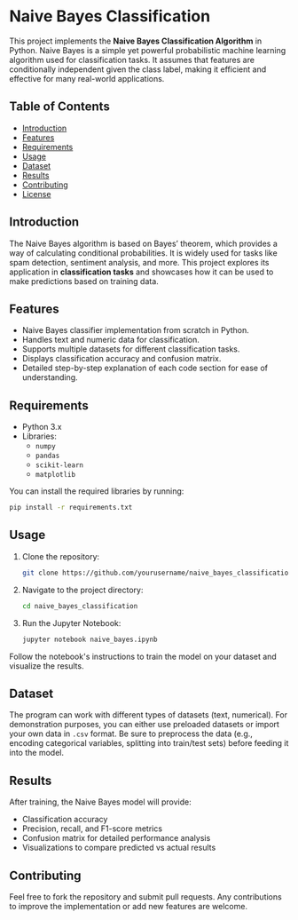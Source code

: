 
# Naive Bayes Classification

This project implements the **Naive Bayes Classification Algorithm** in Python. Naive Bayes is a simple yet powerful probabilistic machine learning algorithm used for classification tasks. It assumes that features are conditionally independent given the class label, making it efficient and effective for many real-world applications.

## Table of Contents
- [Introduction](#introduction)
- [Features](#features)
- [Requirements](#requirements)
- [Usage](#usage)
- [Dataset](#dataset)
- [Results](#results)
- [Contributing](#contributing)
- [License](#license)

## Introduction
The Naive Bayes algorithm is based on Bayes’ theorem, which provides a way of calculating conditional probabilities. It is widely used for tasks like spam detection, sentiment analysis, and more. This project explores its application in **classification tasks** and showcases how it can be used to make predictions based on training data.

## Features
- Naive Bayes classifier implementation from scratch in Python.
- Handles text and numeric data for classification.
- Supports multiple datasets for different classification tasks.
- Displays classification accuracy and confusion matrix.
- Detailed step-by-step explanation of each code section for ease of understanding.

## Requirements
- Python 3.x
- Libraries: 
  - `numpy`
  - `pandas`
  - `scikit-learn`
  - `matplotlib`

You can install the required libraries by running:
```bash
pip install -r requirements.txt
```

## Usage
1. Clone the repository:
   ```bash
   git clone https://github.com/yourusername/naive_bayes_classification.git
   ```
2. Navigate to the project directory:
   ```bash
   cd naive_bayes_classification
   ```
3. Run the Jupyter Notebook:
   ```bash
   jupyter notebook naive_bayes.ipynb
   ```

Follow the notebook's instructions to train the model on your dataset and visualize the results.

## Dataset
The program can work with different types of datasets (text, numerical). For demonstration purposes, you can either use preloaded datasets or import your own data in `.csv` format. Be sure to preprocess the data (e.g., encoding categorical variables, splitting into train/test sets) before feeding it into the model.

## Results
After training, the Naive Bayes model will provide:
- Classification accuracy
- Precision, recall, and F1-score metrics
- Confusion matrix for detailed performance analysis
- Visualizations to compare predicted vs actual results

## Contributing
Feel free to fork the repository and submit pull requests. Any contributions to improve the implementation or add new features are welcome.


